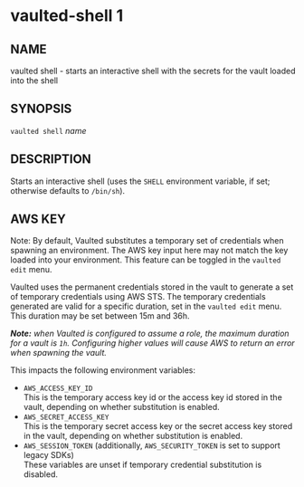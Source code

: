 vaulted-shell 1
===============

NAME
----

vaulted shell - starts an interactive shell with the secrets for the vault loaded into the shell

SYNOPSIS
--------

`vaulted shell` *name*

DESCRIPTION
-----------

Starts an interactive shell (uses the `SHELL` environment variable, if set;
otherwise defaults to `/bin/sh`).

AWS KEY
-------

Note: By default, Vaulted substitutes a temporary set of credentials when spawning an environment.
The AWS key input here may not match the key loaded into your environment. This feature can be toggled in the
`vaulted edit` menu.

Vaulted uses the permanent credentials stored in the vault to generate a set of temporary credentials using AWS STS.
The temporary credentials generated are valid for a specific duration, set in the `vaulted edit` menu. This duration
may be set between 15m and 36h.

_**Note:** when Vaulted is configured to assume a role, the maximum duration for a vault is `1h`. Configuring higher
values will cause AWS to return an error when spawning the vault._

This impacts the following environment variables:

 * `AWS_ACCESS_KEY_ID`  
   This is the temporary access key id or the access key id stored in the vault,
   depending on whether substitution is enabled.
 * `AWS_SECRET_ACCESS_KEY`  
   This is the temporary secret access key or the secret access key stored in the vault,
   depending on whether substitution is enabled.
 * `AWS_SESSION_TOKEN` (additionally, `AWS_SECURITY_TOKEN` is set to support legacy SDKs)  
   These variables are unset if temporary credential substitution is disabled.
